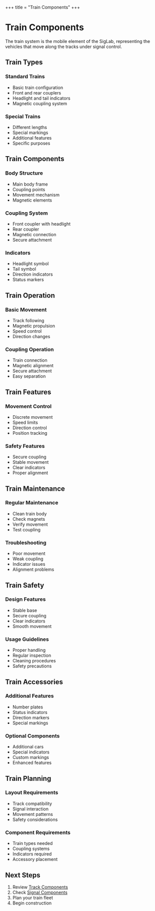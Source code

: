 +++
title = "Train Components"
+++

# Train Components

The train system is the mobile element of the SigLab, representing the vehicles that move along the tracks under signal control.

## Train Types

### Standard Trains
* Basic train configuration
* Front and rear couplers
* Headlight and tail indicators
* Magnetic coupling system

### Special Trains
* Different lengths
* Special markings
* Additional features
* Specific purposes

## Train Components

### Body Structure
* Main body frame
* Coupling points
* Movement mechanism
* Magnetic elements

### Coupling System
* Front coupler with headlight
* Rear coupler
* Magnetic connection
* Secure attachment

### Indicators
* Headlight symbol
* Tail symbol
* Direction indicators
* Status markers

## Train Operation

### Basic Movement
* Track following
* Magnetic propulsion
* Speed control
* Direction changes

### Coupling Operation
* Train connection
* Magnetic alignment
* Secure attachment
* Easy separation

## Train Features

### Movement Control
* Discrete movement
* Speed limits
* Direction control
* Position tracking

### Safety Features
* Secure coupling
* Stable movement
* Clear indicators
* Proper alignment

## Train Maintenance

### Regular Maintenance
* Clean train body
* Check magnets
* Verify movement
* Test coupling

### Troubleshooting
* Poor movement
* Weak coupling
* Indicator issues
* Alignment problems

## Train Safety

### Design Features
* Stable base
* Secure coupling
* Clear indicators
* Smooth movement

### Usage Guidelines
* Proper handling
* Regular inspection
* Cleaning procedures
* Safety precautions

## Train Accessories

### Additional Features
* Number plates
* Status indicators
* Direction markers
* Special markings

### Optional Components
* Additional cars
* Special indicators
* Custom markings
* Enhanced features

## Train Planning

### Layout Requirements
* Track compatibility
* Signal interaction
* Movement patterns
* Safety considerations

### Component Requirements
* Train types needed
* Coupling systems
* Indicators required
* Accessory placement

## Next Steps

1. Review [Track Components](tracks.md)
2. Check [Signal Components](signals.md)
3. Plan your train fleet
4. Begin construction